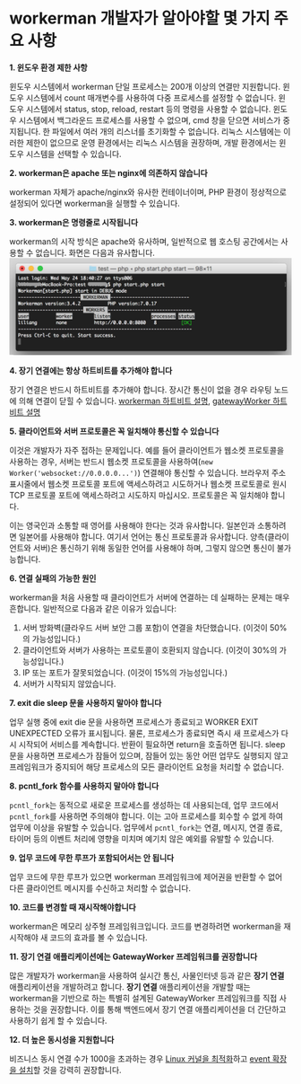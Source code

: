 # workerman 개발자가 알아야할 몇 가지 주요 사항

**1. 윈도우 환경 제한 사항**

윈도우 시스템에서 workerman 단일 프로세스는 200개 이상의 연결만 지원합니다.
윈도우 시스템에서 count 매개변수를 사용하여 다중 프로세스를 설정할 수 없습니다.
윈도우 시스템에서 status, stop, reload, restart 등의 명령을 사용할 수 없습니다.
윈도우 시스템에서 백그라운드 프로세스를 사용할 수 없으며, cmd 창을 닫으면 서비스가 중지됩니다.
한 파일에서 여러 개의 리스너를 초기화할 수 없습니다.
리눅스 시스템에는 이러한 제한이 없으므로 운영 환경에서는 리눅스 시스템을 권장하며, 개발 환경에서는 윈도우 시스템을 선택할 수 있습니다.

**2. workerman은 apache 또는 nginx에 의존하지 않습니다**

workerman 자체가 apache/nginx와 유사한 컨테이너이며, PHP 환경이 정상적으로 설정되어 있다면 workerman을 실행할 수 있습니다.

**3. workerman은 명령줄로 시작됩니다**

workerman의 시작 방식은 apache와 유사하며, 일반적으로 웹 호스팅 공간에서는 사용할 수 없습니다. 화면은 다음과 유사합니다.
![](image/screenshot_1495622774534.png)

**4. 장기 연결에는 항상 하트비트를 추가해야 합니다**

장기 연결은 반드시 하트비트를 추가해야 합니다. 장시간 통신이 없을 경우 라우팅 노드에 의해 연결이 닫힐 수 있습니다.
[workerman 하트비트 설명](faq/heartbeat.md), [gatewayWorker 하트비트 설명](https://www.workerman.net/doc/gateway-worker/heartbeat.html)

**5. 클라이언트와 서버 프로토콜은 꼭 일치해야 통신할 수 있습니다**

이것은 개발자가 자주 접하는 문제입니다. 예를 들어 클라이언트가 웹소켓 프로토콜을 사용하는 경우, 서버는 반드시 웹소켓 프로토콜을 사용하여(```new Worker('websocket://0.0.0.0...')```) 연결해야 통신할 수 있습니다.
브라우저 주소 표시줄에서 웹소켓 프로토콜 포트에 액세스하려고 시도하거나 웹소켓 프로토콜로 원시 TCP 프로토콜 포트에 액세스하려고 시도하지 마십시오. 프로토콜은 꼭 일치해야 합니다.

이는 영국인과 소통할 때 영어를 사용해야 한다는 것과 유사합니다. 일본인과 소통하려면 일본어를 사용해야 합니다. 여기서 언어는 통신 프로토콜과 유사합니다. 양측(클라이언트와 서버)은 통신하기 위해 동일한 언어를 사용해야 하며, 그렇지 않으면 통신이 불가능합니다.

**6. 연결 실패의 가능한 원인**

workerman을 처음 사용할 때 클라이언트가 서버에 연결하는 데 실패하는 문제는 매우 흔합니다. 일반적으로 다음과 같은 이유가 있습니다:
1. 서버 방화벽(클라우드 서버 보안 그룹 포함)이 연결을 차단했습니다. (이것이 50%의 가능성입니다.)
2. 클라이언트와 서버가 사용하는 프로토콜이 호환되지 않습니다. (이것이 30%의 가능성입니다.)
3. IP 또는 포트가 잘못되었습니다. (이것이 15%의 가능성입니다.)
4. 서버가 시작되지 않았습니다.

**7. exit die sleep 문을 사용하지 말아야 합니다**

업무 실행 중에 exit die 문을 사용하면 프로세스가 종료되고 WORKER EXIT UNEXPECTED 오류가 표시됩니다. 물론, 프로세스가 종료되면 즉시 새 프로세스가 다시 시작되어 서비스를 계속합니다. 반환이 필요하면 return을 호출하면 됩니다. sleep 문을 사용하면 프로세스가 잠들어 있으며, 잠들어 있는 동안 어떤 업무도 실행되지 않고 프레임워크가 중지되어 해당 프로세스의 모든 클라이언트 요청을 처리할 수 없습니다.

**8. pcntl_fork 함수를 사용하지 말아야 합니다**

`pcntl_fork`는 동적으로 새로운 프로세스를 생성하는 데 사용되는데, 업무 코드에서 `pcntl_fork`를 사용하면 주의해야 합니다. 이는 고아 프로세스를 회수할 수 없게 하여 업무에 이상을 유발할 수 있습니다. 업무에서 `pcntl_fork`는 연결, 메시지, 연결 종료, 타이머 등의 이벤트 처리에 영향을 미치며 예기치 않은 예외를 유발할 수 있습니다.

**9. 업무 코드에 무한 루프가 포함되어서는 안 됩니다**

업무 코드에 무한 루프가 있으면 workerman 프레임워크에 제어권을 반환할 수 없어 다른 클라이언트 메시지를 수신하고 처리할 수 없습니다.

**10. 코드를 변경할 때 재시작해야합니다**

workerman은 메모리 상주형 프레임워크입니다. 코드를 변경하려면 workerman을 재시작해야 새 코드의 효과를 볼 수 있습니다.

**11. 장기 연결 애플리케이션에는 GatewayWorker 프레임워크를 권장합니다**

많은 개발자가 workerman을 사용하여 실시간 통신, 사물인터넷 등과 같은 **장기 연결** 애플리케이션을 개발하려고 합니다. **장기 연결** 애플리케이션을 개발할 때는 workerman을 기반으로 하는 특별히 설계된 GatewayWorker 프레임워크를 직접 사용하는 것을 권장합니다. 이를 통해 백엔드에서 장기 연결 애플리케이션을 더 간단하고 사용하기 쉽게 할 수 있습니다.

**12. 더 높은 동시성을 지원합니다**

비즈니스 동시 연결 수가 1000을 초과하는 경우 [Linux 커널을 최적화](appendices/kernel-optimization.md)하고 [event 확장을 설치](appendices/install-extension.md)할 것을 강력히 권장합니다.
